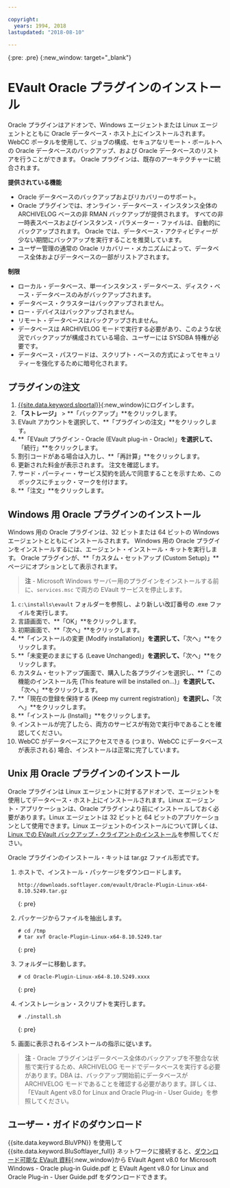 ```yaml
---

copyright:
  years: 1994, 2018
lastupdated: "2018-08-10"

---
```

{:pre: .pre}
{:new_window: target="_blank"}

# EVault Oracle プラグインのインストール

Oracle プラグインはアドオンで、Windows エージェントまたは Linux エージェントとともに Oracle データベース・ホスト上にインストールされます。WebCC ポータルを使用して、ジョブの構成、セキュアなリモート・ボールトへの Oracle データベースのバックアップ、および Oracle データベースのリストアを行うことができます。 Oracle プラグインは、既存のアーキテクチャーに統合されます。

**提供されている機能**

- Oracle データベースのバックアップおよびリカバリーのサポート。
- Oracle プラグインでは、オンライン・データベース・インスタンス全体の ARCHIVELOG ベースの非 RMAN バックアップが提供されます。 すべての非一時表スペースおよびインスタンス・パラメーター・ファイルは、自動的にバックアップされます。 Oracle では、データベース・アクティビティーが少ない期間にバックアップを実行することを推奨しています。
- ユーザー管理の通常の Oracle リカバリー・メカニズムによって、データベース全体およびデータベースの一部がリストアされます。

**制限**
- ローカル・データベース、単一インスタンス・データベース、ディスク・ベース・データベースのみがバックアップされます。
- データベース・クラスターはバックアップされません。
- ロー・デバイスはバックアップされません。
- リモート・データベースはバックアップされません。
- データベースは ARCHIVELOG モードで実行する必要があり、このような状況でバックアップが構成されている場合、ユーザーには SYSDBA 特権が必要です。
- データベース・パスワードは、スクリプト・ベースの方式によってセキュリティーを強化するために暗号化されます。

## プラグインの注文

1. [{{site.data.keyword.slportal}}](https://control.softlayer.com/){:new_window}にログインします。
2. **「ストレージ」** > **「バックアップ」**をクリックします。
3. EVault アカウントを選択して、**「プラグインの注文」**をクリックします。
4. **「EVault プラグイン - Oracle (EVault plug-in - Oracle)」**を選択して、**「続行」**をクリックします。
5. 割引コードがある場合は入力し、**「再計算」**をクリックします。
6. 更新された料金が表示されます。 注文を確認します。
7. サード・パーティー・サービス契約を読んで同意することを示すため、このボックスにチェック・マークを付けます。 
8. **「注文」**をクリックします。

## Windows 用 Oracle プラグインのインストール

Windows 用の Oracle プラグインは、32 ビットまたは 64 ビットの Windows エージェントとともにインストールされます。 Windows 用の Oracle プラグインをインストールするには、エージェント・インストール・キットを実行します。 Oracle プラグインが、**「カスタム・セットアップ (Custom Setup)」**ページにオプションとして表示されます。

>**注** - Microsoft Windows サーバー用のプラグインをインストールする前に、`services.msc` で両方の EVault サービスを停止します。  

1. `c:\installs\evault` フォルダーを参照し、より新しい改訂番号の .exe ファイルを実行します。
2. 言語画面で、**「OK」**をクリックします。
3. 初期画面で、**「次へ」**をクリックします。
4. **「インストールの変更 (Modify installation)」**を選択して、**「次へ」**をクリックします。
5. **「未変更のままにする (Leave Unchanged)」**を選択して、**「次へ」**をクリックします。
6. カスタム・セットアップ画面で、購入した各プラグインを選択し、**「この機能のインストール先 (This feature will be installed on...)」**を選択して、**「次へ」**をクリックします。
7. **「現在の登録を保持する (Keep my current registration)」**を選択し、**「次へ」**をクリックします。
8. **「インストール (Install)」**をクリックします。
9. インストールが完了したら、両方のサービスが有効で実行中であることを確認してください。
10. WebCC がデータベースにアクセスできる (つまり、WebCC にデータベースが表示される) 場合、インストールは正常に完了しています。 

## Unix 用 Oracle プラグインのインストール

Oracle プラグインは Linux エージェントに対するアドオンで、エージェントを使用してデータベース・ホスト上にインストールされます。Linux エージェント・アプリケーションは、Oracle プラグインより前にインストールしておく必要があります。Linux エージェントは 32 ビットと 64 ビットのアプリケーションとして使用できます。Linux エージェントのインストールについて詳しくは、[Linux での EVault バックアップ・クライアントのインストール](install-evault-backup-client-linux.html)を参照してください。

Oracle プラグインのインストール・キットは tar.gz ファイル形式です。 

1. ホストで、インストール・パッケージをダウンロードします。
   ```
   http://downloads.softlayer.com/evault/Oracle-Plugin-Linux-x64-8.10.5249.tar.gz
   ```
   {: pre}
   
2. パッケージからファイルを抽出します。 
   ```
   # cd /tmp
   # tar xvf Oracle-Plugin-Linux-x64-8.10.5249.tar
   ```
   {: pre}
   
3. フォルダーに移動します。
   ```
   # cd Oracle-Plugin-Linux-x64-8.10.5249.xxxx
   ```
   {: pre}
   
4. インストレーション・スクリプトを実行します。
   ```
   # ./install.sh
   ```
   {: pre}
   
5. 画面に表示されるインストールの指示に従います。
   
>**注** - Oracle プラグインはデータベース全体のバックアップを不整合な状態で実行するため、ARCHIVELOG モードでデータベースを実行する必要があります。DBA は、バックアップ開始前にデータベースが ARCHIVELOG モードであることを確認する必要があります。詳しくは、「EVault Agent v8.0 for Linux and Oracle Plug-in - User Guide」を参照してください。


## ユーザー・ガイドのダウンロード

{{site.data.keyword.BluVPN}} を使用して {{site.data.keyword.BluSoftlayer_full}} ネットワークに接続すると、[ダウンロード可能な EVault 資料](http://downloads.service.softlayer.com/evault/Documentation/){:new_window}から EVault Agent v8.0 for Microsoft Windows - Oracle plug-in Guide.pdf と EVault Agent v8.0 for Linux and Oracle Plug-in - User Guide.pdf をダウンロードできます。




